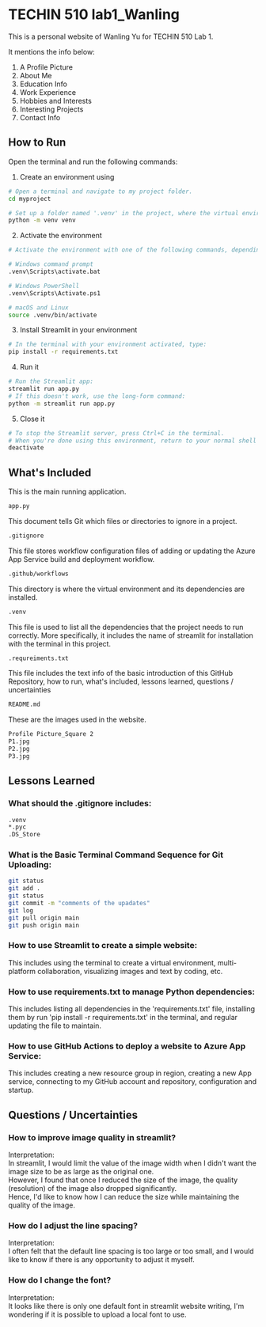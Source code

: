 # TECHIN 510 lab1_Wanling
This is a personal website of Wanling Yu for TECHIN 510 Lab 1.

It mentions the info below:  
1. A Profile Picture
2. About Me
3. Education Info
4. Work Experience
5. Hobbies and Interests
6. Interesting Projects
7. Contact Info


## How to Run
Open the terminal and run the following commands:

1. Create an environment using
```bash
# Open a terminal and navigate to my project folder.
cd myproject

# Set up a folder named '.venv' in the project, where the virtual environment and its dependencies are installed.  
python -m venv venv
```


2. Activate the environment
```bash
# Activate the environment with one of the following commands, depending on your operating system.

# Windows command prompt
.venv\Scripts\activate.bat

# Windows PowerShell
.venv\Scripts\Activate.ps1

# macOS and Linux
source .venv/bin/activate
```


3. Install Streamlit in your environment
```bash
# In the terminal with your environment activated, type:
pip install -r requirements.txt
```


4. Run it
```bash
# Run the Streamlit app:
streamlit run app.py
# If this doesn't work, use the long-form command:
python -m streamlit run app.py
```


5. Close it
```bash
# To stop the Streamlit server, press Ctrl+C in the terminal.
# When you're done using this environment, return to your normal shell by typing:
deactivate
```


## What's Included
This is the main running application.
```bash
app.py
```


This document tells Git which files or directories to ignore in a project.
```bash
.gitignore
```

This file stores workflow configuration files of adding or updating the Azure App Service build and deployment workflow.
```bash
.github/workflows
```

This directory is where the virtual environment and its dependencies are installed.  
```bash
.venv
```

This file is used to list all the dependencies that the project needs to run correctly. More specifically, it includes the name of streamlit for installation with the terminal in this project.
```bash
.requreiments.txt
```

This file includes the text info of the basic introduction of this GitHub Repository, how to run, what's included, lessons learned, questions / uncertainties
```bash
README.md
```

These are the images used in the website.
```bash
Profile Picture_Square 2
P1.jpg
P2.jpg
P3.jpg
```


## Lessons Learned

### What should the .gitignore includes:

```bash
.venv
*.pyc
.DS_Store
```

### What is the Basic Terminal Command Sequence for Git Uploading:

```bash
git status  
git add .  
git status  
git commit -m "comments of the upadates"
git log
git pull origin main
git push origin main
```
### How to use Streamlit to create a simple website:
This includes using the terminal to create a virtual environment, multi-platform collaboration, visualizing images and text by coding, etc.

### How to use requirements.txt to manage Python dependencies:
This includes listing all dependencies in the 'requirements.txt' file, installing them by run 'pip install -r requirements.txt' in the terminal, and regular updating the file to maintain.

### How to use GitHub Actions to deploy a website to Azure App Service:
This includes creating a new resource group in region, creating a new App service, connecting to my GitHub account and repository, configuration and startup.

## Questions / Uncertainties
### How to improve image quality in streamlit?
Interpretation:  
In streamlit, I would limit the value of the image width when I didn't want the image size to be as large as the original one.  
However, I found that once I reduced the size of the image, the quality (resolution) of the image also dropped significantly.   
Hence, I'd like to know how I can reduce the size while maintaining the quality of the image.

### How do I adjust the line spacing?
Interpretation:  
I often felt that the default line spacing is too large or too small, and I would like to know if there is any opportunity to adjust it myself.

### How do I change the font?
Interpretation:  
It looks like there is only one default font in streamlit website writing, I'm wondering if it is possible to upload a local font to use.
